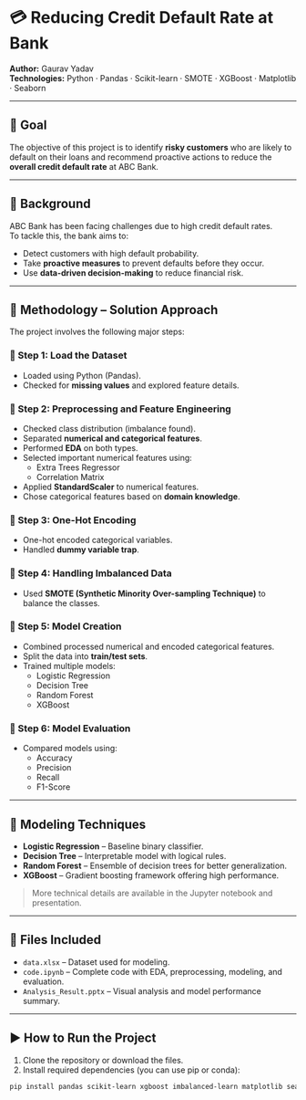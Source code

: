 # 💳 Reducing Credit Default Rate at Bank

**Author:** Gaurav Yadav  
**Technologies:** Python · Pandas · Scikit-learn · SMOTE · XGBoost · Matplotlib · Seaborn

---

## 🎯 Goal

The objective of this project is to identify **risky customers** who are likely to default on their loans and recommend proactive actions to reduce the **overall credit default rate** at ABC Bank.

---

## 🏦 Background

ABC Bank has been facing challenges due to high credit default rates.  
To tackle this, the bank aims to:
- Detect customers with high default probability.
- Take **proactive measures** to prevent defaults before they occur.
- Use **data-driven decision-making** to reduce financial risk.

---

## 🧠 Methodology – Solution Approach

The project involves the following major steps:

### 🔹 Step 1: Load the Dataset
- Loaded using Python (Pandas).
- Checked for **missing values** and explored feature details.

### 🔹 Step 2: Preprocessing and Feature Engineering
- Checked class distribution (imbalance found).
- Separated **numerical and categorical features**.
- Performed **EDA** on both types.
- Selected important numerical features using:
  - Extra Trees Regressor  
  - Correlation Matrix  
- Applied **StandardScaler** to numerical features.
- Chose categorical features based on **domain knowledge**.

### 🔹 Step 3: One-Hot Encoding
- One-hot encoded categorical variables.
- Handled **dummy variable trap**.

### 🔹 Step 4: Handling Imbalanced Data
- Used **SMOTE (Synthetic Minority Over-sampling Technique)** to balance the classes.

### 🔹 Step 5: Model Creation
- Combined processed numerical and encoded categorical features.
- Split the data into **train/test sets**.
- Trained multiple models:
  - Logistic Regression  
  - Decision Tree  
  - Random Forest  
  - XGBoost

### 🔹 Step 6: Model Evaluation
- Compared models using:
  - Accuracy  
  - Precision  
  - Recall  
  - F1-Score

---

## 🧪 Modeling Techniques

- **Logistic Regression** – Baseline binary classifier.
- **Decision Tree** – Interpretable model with logical rules.
- **Random Forest** – Ensemble of decision trees for better generalization.
- **XGBoost** – Gradient boosting framework offering high performance.

> More technical details are available in the Jupyter notebook and presentation.

---

## 📁 Files Included

- `data.xlsx` – Dataset used for modeling.  
- `code.ipynb` – Complete code with EDA, preprocessing, modeling, and evaluation.  
- `Analysis_Result.pptx` – Visual analysis and model performance summary.  

---

## ▶️ How to Run the Project

1. Clone the repository or download the files.
2. Install required dependencies (you can use pip or conda):

```bash
pip install pandas scikit-learn xgboost imbalanced-learn matplotlib seaborn
